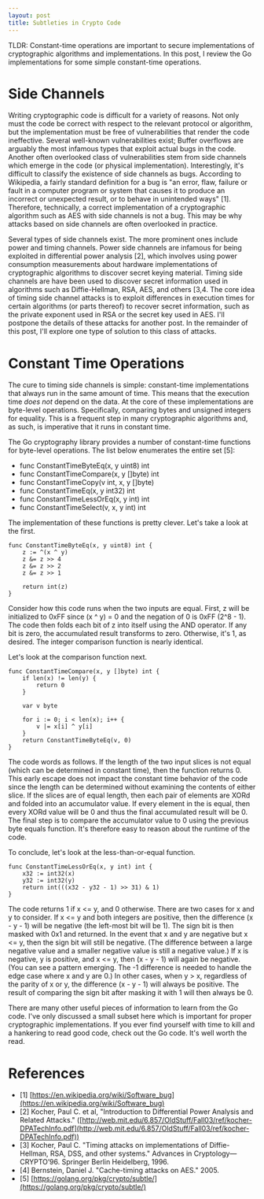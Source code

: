 ```yaml
---
layout: post
title: Subtleties in Crypto Code
---
```


TLDR: Constant-time operations are important to secure implementations
of cryptographic algorithms and implementations. In this post, I review
the Go implementations for some simple constant-time operations.

# Side Channels

Writing cryptographic code is difficult for a variety of reasons. Not
only must the code be correct with respect to the relevant protocol
or algorithm, but the implementation must be free of vulnerabilities
that render the code ineffective. Several well-known vulnerabilities
exist; Buffer overflows are arguably the most infamous types that exploit
actual bugs in the code. Another often overlooked class of vulnerabilities
stem from side channels which emerge in the code (or physical implementation).
Interestingly, it's difficult to classify the existence of side channels
as bugs. According to Wikipedia, a fairly standard definition for a bug is
"an error, flaw, failure or fault in a computer program or system that causes
it to produce an incorrect or unexpected result, or to behave in unintended
ways" [1]. Therefore, technically, a correct implementation of a cryptographic
algorithm such as AES with side channels is not a bug. This may be why attacks
based on side channels are often overlooked in practice.

Several types of side channels exist. The more prominent ones include power and
timing channels. Power side channels are infamous for being exploited in
differential power analysis [2], which involves using power consumption measurements
about hardware implementations of cryptographic algorithms to discover secret
keying material. Timing side channels are have been used to discover secret information
used in algorithms such as Diffie-Hellman, RSA, AES, and others [3,4. The core idea of
timing side channel attacks is to exploit differences in execution times for certain
algorithms (or parts thereof) to recover secret information, such as the private
exponent used in RSA or the secret key used in AES. I'll postpone the
details of these attacks for another post. In the remainder of this post, I'll
explore one type of solution to this class of attacks.

# Constant Time Operations

The cure to timing side channels is simple: constant-time implementations that
always run in the same amount of time. This means that the execution time *does
not* depend on the data. At the core of these implementations are byte-level
operations. Specifically, comparing bytes and unsigned integers for equality.
This is a frequent step in many cryptographic algorithms and, as such, is
imperative that it runs in constant time.

The Go cryptography library provides a number of constant-time functions
for byte-level operations. The list below enumerates the entire set [5]:

- func ConstantTimeByteEq(x, y uint8) int
- func ConstantTimeCompare(x, y []byte) int
- func ConstantTimeCopy(v int, x, y []byte)
- func ConstantTimeEq(x, y int32) int
- func ConstantTimeLessOrEq(x, y int) int
- func ConstantTimeSelect(v, x, y int) int

The implementation of these functions is pretty clever. Let's take a look
at the first.

~~~
func ConstantTimeByteEq(x, y uint8) int {
    z := ^(x ^ y)
    z &= z >> 4
    z &= z >> 2
    z &= z >> 1

    return int(z)
}
~~~

Consider how this code runs when the two inputs are equal.
First, z will be initialized to 0xFF since (x ^ y) = 0 and the
negation of 0 is 0xFF (2^8 - 1). The code then folds each bit
of z into itself using the AND operator. If any bit is zero,
the accumulated result transforms to zero. Otherwise, it's
1, as desired. The integer comparison function is nearly identical.

Let's look at the comparison function next.

~~~
func ConstantTimeCompare(x, y []byte) int {
    if len(x) != len(y) {
        return 0
    }

    var v byte

    for i := 0; i < len(x); i++ {
        v |= x[i] ^ y[i]
    }
    return ConstantTimeByteEq(v, 0)
}
~~~

The code words as follows. If the length of the two input
slices is not equal (which can be determined in constant time),
then the function returns 0. This early escape does not impact the
constant time behavior of the code since the length can be determined
without examining the contents of either slice. If the slices are
of equal length, then each pair of elements are XORd and folded
into an accumulator value. If every element in the is equal, then
every XORd value will be 0 and thus the final accumulated result
will be 0. The final step is to compare the accumulator value to 0
using the previous byte equals function. It's therefore easy to
reason about the runtime of the code.

To conclude, let's look at the less-than-or-equal function.

~~~
func ConstantTimeLessOrEq(x, y int) int {
    x32 := int32(x)
    y32 := int32(y)
    return int(((x32 - y32 - 1) >> 31) & 1)
}
~~~

The code returns 1 if x <= y, and 0 otherwise. There are two cases for
x and y to consider. If x <= y and both integers are positive, then the
difference (x - y - 1) will be negative (the left-most bit will be 1).
The sign bit is then masked with 0x1 and returned. In the event that
x and y are negative but x <= y, then the sign bit will still be negative.
(The difference between a large negative value and a smaller negative
value is still a negative value.) If x is negative, y is positive, and x <= y,
then (x - y - 1) will again be negative. (You can see a pattern emerging.
The -1 difference is needed to handle the edge case where x and y are 0.)
In other cases, when y > x, regardless of the parity of x or y, the
difference (x - y - 1) will always be positive. The result of comparing the
sign bit after masking it with 1 will then always be 0.

There are many other useful pieces of information to learn from the Go code.
I've only discussed a small subset here which is important for proper
cryptographic implementations. If you ever find yourself with time to kill
and a hankering to read good code, check out the Go code. It's well worth
the read.

# References

- [1] [https://en.wikipedia.org/wiki/Software_bug](https://en.wikipedia.org/wiki/Software_bug)
- [2] Kocher, Paul C. et al, "Introduction to Differential Power Analysis and Related Attacks." ([http://web.mit.edu/6.857/OldStuff/Fall03/ref/kocher-DPATechInfo.pdf](http://web.mit.edu/6.857/OldStuff/Fall03/ref/kocher-DPATechInfo.pdf))
- [3] Kocher, Paul C. "Timing attacks on implementations of Diffie-Hellman, RSA, DSS, and other systems." Advances in Cryptology—CRYPTO’96. Springer Berlin Heidelberg, 1996.
- [4] Bernstein, Daniel J. "Cache-timing attacks on AES." 2005.
- [5] [https://golang.org/pkg/crypto/subtle/](https://golang.org/pkg/crypto/subtle/)
